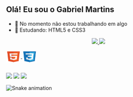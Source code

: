 ## Olá! Eu sou o Gabriel Martins 

- 🔭 No momento não estou trabalhando em algo
- 🌱 Estudando: HTML5 e CSS3

<div align="center">
  <a href="https://github.com/gabmalves">
  <img widht="140em" src="https://github-readme-stats.vercel.app/api?username=gabmalves&show_icons=true&theme=chartreuse-dark&include_all_commits=true&count_private=true"/>
  <img widht="140em" src="https://github-readme-stats.vercel.app/api/top-langs/?username=gabmalves&layout=compact&langs_count=7&theme=chartreuse-dark"/>
</div>
  
<div style="display: inline_block"><br>
  <img align="center" alt="Gab-HTML" height="30" width="40" src="https://raw.githubusercontent.com/devicons/devicon/master/icons/html5/html5-original.svg">
  <img align="center" alt="Gab-CSS" height="30" width="40" src="https://raw.githubusercontent.com/devicons/devicon/master/icons/css3/css3-original.svg">
</div>
  
  ##
  
<div>
  <a href="https://www.instagram.com/mar.gabriel_/" target="_blank"><img src="https://img.shields.io/badge/-Instagram-%23E4405F?style=for-the-badge&logo=instagram&logoColor=white" target="_blank"></a>
  <a href = "mailto:gabrielmalves52@gmail.com"><img src="https://img.shields.io/badge/Gmail-D14836?style=for-the-badge&logo=gmail&logoColor=white" target="_blank"></a>
  <a href="https://www.linkedin.com/in/gabriel-martins-88a995193/" target="_blank"><img src="https://img.shields.io/badge/-LinkedIn-%230077B5?style=for-the-badge&logo=linkedin&logoColor=white" target="_blank"></a> 
  
![Snake animation](https://github.com/gabmalves/gabmalves/blob/output/github-contribution-grid-snake.svg)
  
</div>
  
